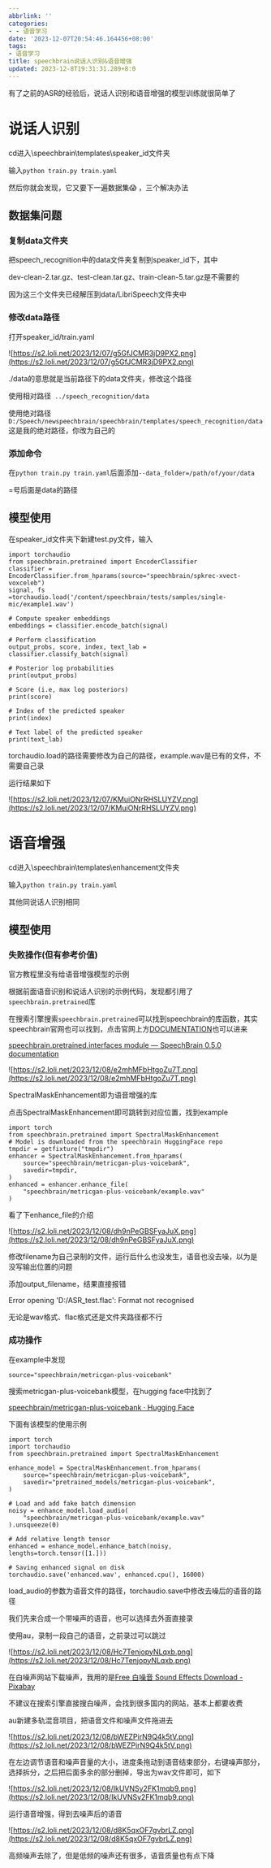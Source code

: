 ```yaml
---
abbrlink: ''
categories:
- - 语音学习
date: '2023-12-07T20:54:46.164456+08:00'
tags:
- 语音学习
title: speechbrain说话人识别&语音增强
updated: 2023-12-8T19:31:31.289+8:0
---
```

有了之前的ASR的经验后，说话人识别和语音增强的模型训练就很简单了

# 说话人识别

cd进入\speechbrain\templates\speaker_id文件夹

输入`python train.py train.yaml`

然后你就会发现，它又要下一遍数据集😱 ，三个解决办法

## 数据集问题

### 复制data文件夹

把speech_recognition中的data文件夹复制到speaker_id下，其中

dev-clean-2.tar.gz、test-clean.tar.gz、train-clean-5.tar.gz是不需要的

因为这三个文件夹已经解压到data/LibriSpeech文件夹中

### 修改data路径

打开speaker_id/train.yaml

![https://s2.loli.net/2023/12/07/g5GfJCMR3jD9PX2.png](https://s2.loli.net/2023/12/07/g5GfJCMR3jD9PX2.png)

./data的意思就是当前路径下的data文件夹，修改这个路径

使用相对路径` ../speech_recognition/data`

使用绝对路径 `D:/Speech/newspeechbrain/speechbrain/templates/speech_recognition/data`这是我的绝对路径，你改为自己的

### 添加命令

在`python train.py train.yaml`后面添加`--data_folder=/path/of/your/data`

=号后面是data的路径

## 模型使用

在speaker_id文件夹下新建test.py文件，输入

```
import torchaudio
from speechbrain.pretrained import EncoderClassifier
classifier = EncoderClassifier.from_hparams(source="speechbrain/spkrec-xvect-voxceleb")
signal, fs =torchaudio.load('/content/speechbrain/tests/samples/single-mic/example1.wav')

# Compute speaker embeddings
embeddings = classifier.encode_batch(signal)

# Perform classification
output_probs, score, index, text_lab = classifier.classify_batch(signal)

# Posterior log probabilities
print(output_probs)

# Score (i.e, max log posteriors)
print(score)

# Index of the predicted speaker
print(index)

# Text label of the predicted speaker
print(text_lab)
```

torchaudio.load的路径需要修改为自己的路径，example.wav是已有的文件，不需要自己录

运行结果如下

![https://s2.loli.net/2023/12/07/KMuiONrRHSLUYZV.png](https://s2.loli.net/2023/12/07/KMuiONrRHSLUYZV.png)

# 语音增强

cd进入\speechbrain\templates\enhancement文件夹

输入`python train.py train.yaml`

其他同说话人识别相同

## 模型使用

### 失败操作(但有参考价值)

官方教程里没有给语音增强模型的示例

根据前面语音识别和说话人识别的示例代码，发现都引用了`speechbrain.pretrained`库

在搜索引擎搜索`speechbrain.pretrained`可以找到speechbrain的库函数，其实speechbrain官网也可以找到，点击官网上方[DOCUMENTATION](https://speechbrain.readthedocs.io/en/latest/index.html)也可以进来

[speechbrain.pretrained.interfaces module — SpeechBrain 0.5.0 documentation](https://speechbrain.readthedocs.io/en/latest/API/speechbrain.pretrained.interfaces.html)

![https://s2.loli.net/2023/12/08/e2mhMFbHtgoZu7T.png](https://s2.loli.net/2023/12/08/e2mhMFbHtgoZu7T.png)

SpectralMaskEnhancement即为语音增强的库

点击SpectralMaskEnhancement即可跳转到对应位置，找到example

```
import torch
from speechbrain.pretrained import SpectralMaskEnhancement
# Model is downloaded from the speechbrain HuggingFace repo
tmpdir = getfixture("tmpdir")
enhancer = SpectralMaskEnhancement.from_hparams(
    source="speechbrain/metricgan-plus-voicebank",
    savedir=tmpdir,
)
enhanced = enhancer.enhance_file(
    "speechbrain/metricgan-plus-voicebank/example.wav"
)
```

看了下enhance_file的介绍

![https://s2.loli.net/2023/12/08/dh9nPeGBSFyaJuX.png](https://s2.loli.net/2023/12/08/dh9nPeGBSFyaJuX.png)

修改filename为自己录制的文件，运行后什么也没发生，语音也没去噪，以为是没写输出位置的问题

添加output_filename，结果直接报错

Error opening 'D:/ASR_test.flac': Format not recognised

无论是wav格式、flac格式还是文件夹路径都不行


### 成功操作

在example中发现

```
source="speechbrain/metricgan-plus-voicebank"
```

搜索metricgan-plus-voicebank模型，在hugging face中找到了

[speechbrain/metricgan-plus-voicebank · Hugging Face](https://huggingface.co/speechbrain/metricgan-plus-voicebank)

下面有该模型的使用示例

```
import torch
import torchaudio
from speechbrain.pretrained import SpectralMaskEnhancement

enhance_model = SpectralMaskEnhancement.from_hparams(
    source="speechbrain/metricgan-plus-voicebank",
    savedir="pretrained_models/metricgan-plus-voicebank",
)

# Load and add fake batch dimension
noisy = enhance_model.load_audio(
    "speechbrain/metricgan-plus-voicebank/example.wav"
).unsqueeze(0)

# Add relative length tensor
enhanced = enhance_model.enhance_batch(noisy, lengths=torch.tensor([1.]))

# Saving enhanced signal on disk
torchaudio.save('enhanced.wav', enhanced.cpu(), 16000)
```

load_audio的参数为语音文件的路径，torchaudio.save中修改去噪后的语音的路径


我们先来合成一个带噪声的语音，也可以选择去外面直接录

使用au，录制一段自己的语音，之前录过可以跳过

![https://s2.loli.net/2023/12/08/Hc7TenjopyNLqxb.png](https://s2.loli.net/2023/12/08/Hc7TenjopyNLqxb.png)

在白噪声网站下载噪声，我用的是[Free 白噪音 Sound Effects Download - Pixabay](https://pixabay.com/zh/sound-effects/search/%E7%99%BD%E5%99%AA%E9%9F%B3/)

不建议在搜索引擎直接搜白噪声，会找到很多国内的网站，基本上都要收费

au新建多轨混音项目，把语音文件和噪声文件拖进去

![https://s2.loli.net/2023/12/08/bWEZPirN9Q4k5tV.png](https://s2.loli.net/2023/12/08/bWEZPirN9Q4k5tV.png)

在左边调节语音和噪声音量的大小，进度条拖动到语音结束部分，右键噪声部分，选择拆分，之后把后面多余的部分删掉，导出为wav文件即可，如下

![https://s2.loli.net/2023/12/08/IkUVNSy2FK1mqb9.png](https://s2.loli.net/2023/12/08/IkUVNSy2FK1mqb9.png)


运行语音增强，得到去噪声后的语音

![https://s2.loli.net/2023/12/08/d8K5qxOF7gvbrLZ.png](https://s2.loli.net/2023/12/08/d8K5qxOF7gvbrLZ.png)

高频噪声去除了，但是低频的噪声还有很多，语音质量也有点下降
